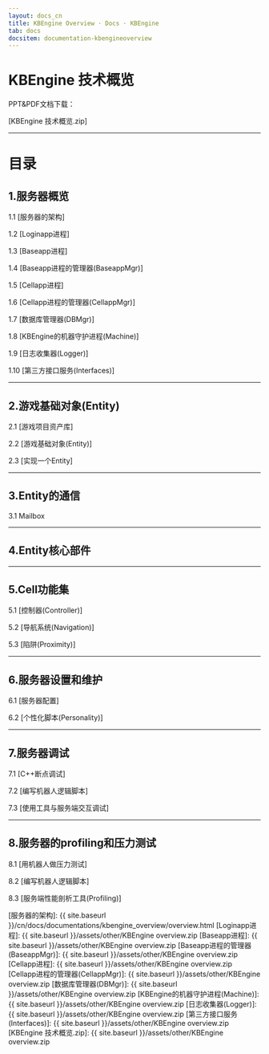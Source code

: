 ```yaml
---
layout: docs_cn
title: KBEngine Overview · Docs · KBEngine
tab: docs
docsitem: documentation-kbengineoverview
---
```


KBEngine 技术概览
====================

PPT&PDF文档下载：

[KBEngine 技术概览.zip]


--------------------------------------------------------------



目录
===

1.服务器概览
---------------------------------------

1.1 [服务器的架构]

1.2 [Loginapp进程]

1.3 [Baseapp进程]

1.4 [Baseapp进程的管理器(BaseappMgr)]

1.5 [Cellapp进程]

1.6 [Cellapp进程的管理器(CellappMgr)]

1.7 [数据库管理器(DBMgr)]

1.8 [KBEngine的机器守护进程(Machine)]

1.9 [日志收集器(Logger)]

1.10 [第三方接口服务(Interfaces)]



---------------------------------------



2.游戏基础对象(Entity)
---------------------------------------

2.1 [游戏项目资产库]

2.2 [游戏基础对象(Entity)]

2.3 [实现一个Entity]



---------------------------------------



3.Entity的通信
---------------------------------------

3.1 Mailbox



---------------------------------------



4.Entity核心部件
---------------------------------------



---------------------------------------



5.Cell功能集
---------------------------------------

5.1 [控制器(Controller)]

5.2 [导航系统(Navigation)]

5.3 [陷阱(Proximity)]



---------------------------------------



6.服务器设置和维护
---------------------------------------

6.1 [服务器配置]

6.2 [个性化脚本(Personality)]



---------------------------------------



7.服务器调试
---------------------------------------

7.1 [C++断点调试]

7.2 [编写机器人逻辑脚本]

7.3 [使用工具与服务端交互调试]



---------------------------------------



8.服务器的profiling和压力测试
---------------------------------------

8.1 [用机器人做压力测试]

8.2 [编写机器人逻辑脚本]

8.3 [服务端性能剖析工具(Profiling)]




[服务器的架构]: {{ site.baseurl }}/cn/docs/documentations/kbengine_overview/overview.html
[Loginapp进程]: {{ site.baseurl }}/assets/other/KBEngine overview.zip
[Baseapp进程]: {{ site.baseurl }}/assets/other/KBEngine overview.zip
[Baseapp进程的管理器(BaseappMgr)]: {{ site.baseurl }}/assets/other/KBEngine overview.zip
[Cellapp进程]: {{ site.baseurl }}/assets/other/KBEngine overview.zip
[Cellapp进程的管理器(CellappMgr)]: {{ site.baseurl }}/assets/other/KBEngine overview.zip
[数据库管理器(DBMgr)]: {{ site.baseurl }}/assets/other/KBEngine overview.zip
[KBEngine的机器守护进程(Machine)]: {{ site.baseurl }}/assets/other/KBEngine overview.zip
[日志收集器(Logger)]: {{ site.baseurl }}/assets/other/KBEngine overview.zip
[第三方接口服务(Interfaces)]: {{ site.baseurl }}/assets/other/KBEngine overview.zip
[KBEngine 技术概览.zip]: {{ site.baseurl }}/assets/other/KBEngine overview.zip